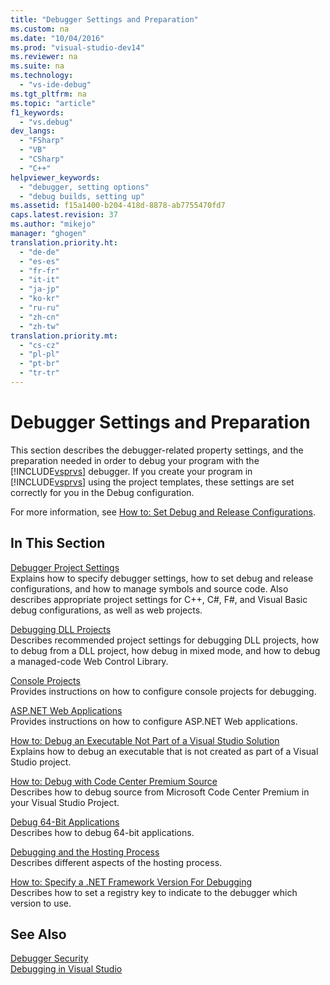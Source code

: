 ```yaml
---
title: "Debugger Settings and Preparation"
ms.custom: na
ms.date: "10/04/2016"
ms.prod: "visual-studio-dev14"
ms.reviewer: na
ms.suite: na
ms.technology: 
  - "vs-ide-debug"
ms.tgt_pltfrm: na
ms.topic: "article"
f1_keywords: 
  - "vs.debug"
dev_langs: 
  - "FSharp"
  - "VB"
  - "CSharp"
  - "C++"
helpviewer_keywords: 
  - "debugger, setting options"
  - "debug builds, setting up"
ms.assetid: f15a1400-b204-418d-8878-ab7755470fd7
caps.latest.revision: 37
ms.author: "mikejo"
manager: "ghogen"
translation.priority.ht: 
  - "de-de"
  - "es-es"
  - "fr-fr"
  - "it-it"
  - "ja-jp"
  - "ko-kr"
  - "ru-ru"
  - "zh-cn"
  - "zh-tw"
translation.priority.mt: 
  - "cs-cz"
  - "pl-pl"
  - "pt-br"
  - "tr-tr"
---
```

# Debugger Settings and Preparation
This section describes the debugger-related property settings, and the preparation needed in order to debug your program with the [!INCLUDE[vsprvs](../dv_TeamTestALM/includes/vsprvs_md.md)] debugger. If you create your program in [!INCLUDE[vsprvs](../dv_TeamTestALM/includes/vsprvs_md.md)] using the project templates, these settings are set correctly for you in the Debug configuration.  
  
 For more information, see [How to: Set Debug and Release Configurations](../VS_debugger/how-to--set-debug-and-release-configurations.md).  
  
## In This Section  
 [Debugger Project Settings](../VS_debugger/debugger-project-settings.md)  
 Explains how to specify debugger settings, how to set debug and release configurations, and how to manage symbols and source code. Also describes appropriate project settings for C++, C#, F#, and Visual Basic debug configurations, as well as web projects.  
  
 [Debugging DLL Projects](../VS_debugger/debugging-dll-projects.md)  
 Describes recommended project settings for debugging DLL projects, how to debug from a DLL project, how debug in mixed mode, and how to debug a managed-code Web Control Library.  
  
 [Console Projects](../VS_debugger/debugging-preparation--console-projects.md)  
 Provides instructions on how to configure console projects for debugging.  
  
 [ASP.NET Web Applications](../VS_debugger/debugging-preparation--asp.net-web-applications.md)  
 Provides instructions on how to configure ASP.NET Web applications.  
  
 [How to: Debug an Executable Not Part of a Visual Studio Solution](../VS_debugger/how-to--debug-an-executable-not-part-of-a-visual-studio-solution.md)  
 Explains how to debug an executable that is not created as part of a Visual Studio project.  
  
 [How to: Debug with Code Center Premium Source](../VS_debugger/how-to--debug-with-code-center-premium-source.md)  
 Describes how to debug source from Microsoft Code Center Premium in your Visual Studio Project.  
  
 [Debug 64-Bit Applications](../VS_debugger/debug-64-bit-applications.md)  
 Describes how to debug 64-bit applications.  
  
 [Debugging and the Hosting Process](../VS_debugger/debugging-and-the-hosting-process.md)  
 Describes different aspects of the hosting process.  
  
 [How to: Specify a .NET Framework Version For Debugging](../VS_debugger/how-to--specify-a-.net-framework-version-for-debugging.md)  
 Describes how to set a registry key to indicate to the debugger which version to use.  
  
## See Also  
 [Debugger Security](../VS_debugger/debugger-security.md)   
 [Debugging in Visual Studio](../VS_debugger/debugging-in-visual-studio.md)